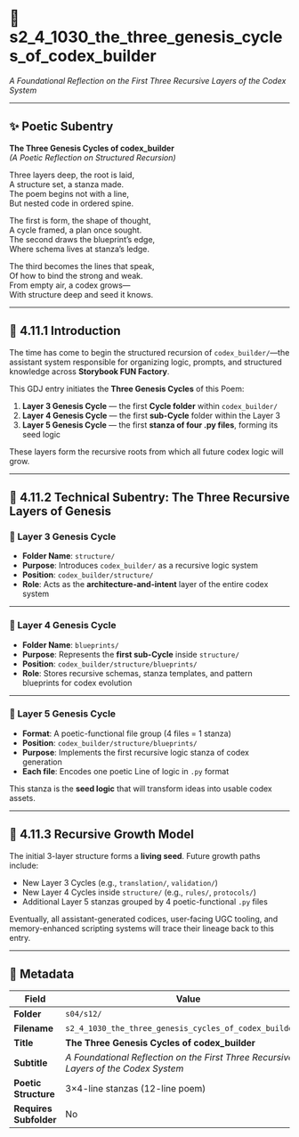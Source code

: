 # 📜 s2_4_1030_the_three_genesis_cycles_of_codex_builder  
*A Foundational Reflection on the First Three Recursive Layers of the Codex System*  

---

## ✨ Poetic Subentry  
**The Three Genesis Cycles of codex_builder**  
*(A Poetic Reflection on Structured Recursion)*

Three layers deep, the root is laid,  
A structure set, a stanza made.  
The poem begins not with a line,  
But nested code in ordered spine.  

The first is form, the shape of thought,  
A cycle framed, a plan once sought.  
The second draws the blueprint’s edge,  
Where schema lives at stanza’s ledge.  

The third becomes the lines that speak,  
Of how to bind the strong and weak.  
From empty air, a codex grows—  
With structure deep and seed it knows.  

---

## 📘 4.11.1 Introduction  

The time has come to begin the structured recursion of `codex_builder/`—the assistant system responsible for organizing logic, prompts, and structured knowledge across **Storybook FUN Factory**.

This GDJ entry initiates the **Three Genesis Cycles** of this Poem:

1. **Layer 3 Genesis Cycle** — the first **Cycle folder** within `codex_builder/`  
2. **Layer 4 Genesis Cycle** — the first **sub-Cycle** folder within the Layer 3  
3. **Layer 5 Genesis Cycle** — the first **stanza of four .py files**, forming its seed logic

These layers form the recursive roots from which all future codex logic will grow.

---

## 📂 4.11.2 Technical Subentry: The Three Recursive Layers of Genesis  

### 🔹 Layer 3 Genesis Cycle  
- **Folder Name**: `structure/`  
- **Purpose**: Introduces `codex_builder/` as a recursive logic system  
- **Position**: `codex_builder/structure/`  
- **Role**: Acts as the **architecture-and-intent** layer of the entire codex system  

---

### 🔹 Layer 4 Genesis Cycle  
- **Folder Name**: `blueprints/`  
- **Purpose**: Represents the **first sub-Cycle** inside `structure/`  
- **Position**: `codex_builder/structure/blueprints/`  
- **Role**: Stores recursive schemas, stanza templates, and pattern blueprints for codex evolution  

---

### 🔹 Layer 5 Genesis Cycle  
- **Format**: A poetic-functional file group (4 files = 1 stanza)  
- **Position**: `codex_builder/structure/blueprints/`  
- **Purpose**: Implements the first recursive logic stanza of codex generation  
- **Each file**: Encodes one poetic Line of logic in `.py` format  

This stanza is the **seed logic** that will transform ideas into usable codex assets.

---

## 🌱 4.11.3 Recursive Growth Model  

The initial 3-layer structure forms a **living seed**. Future growth paths include:

- New Layer 3 Cycles (e.g., `translation/`, `validation/`)
- New Layer 4 Cycles inside `structure/` (e.g., `rules/`, `protocols/`)
- Additional Layer 5 stanzas grouped by 4 poetic-functional `.py` files

Eventually, all assistant-generated codices, user-facing UGC tooling, and memory-enhanced scripting systems will trace their lineage back to this entry.

---

## 🧩 Metadata  

| Field | Value |
|-------|-------|
| **Folder** | `s04/s12/` |
| **Filename** | `s2_4_1030_the_three_genesis_cycles_of_codex_builder.md` |
| **Title** | **The Three Genesis Cycles of codex_builder** |
| **Subtitle** | *A Foundational Reflection on the First Three Recursive Layers of the Codex System* |
| **Poetic Structure** | 3×4-line stanzas (12-line poem) |
| **Requires Subfolder** | No |
